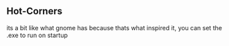## Hot-Corners
its a bit like what gnome has because thats what inspired it, you can set the .exe to run on startup

